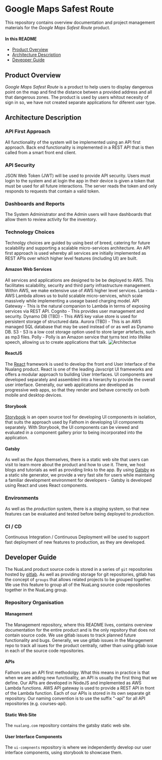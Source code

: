 # Google Maps Safest Route
This repository contains overview documentation and project management materials
for the *Google Maps Safest Route* product.
#### In this README
- [Product Overview](#product-overview)
- [Architecture Description](#architecture-description)
- [Deveoper Guide](#developer-guide)
## Product Overview
*Google Maps Safest Route* is a product to help users to display dangerous point on the map and find the distance betwen a provided address and all that dangerous zones.
The product is used by users whitout necesity of sign in so, we have not
created separate applications for diferent user type.
## Architecture Description
### API First Approach
All functionality of the system will be implemented using an API first approach. Back end functionality
is implemented in a REST API that is then called from a smart front end client.
### API Security
JSON Web Token (JWT) will be used to provide API security. Users must login to the system and at login
the app in their device is given a token that must be used for all future interactions. The server
reads the token and only responds to requests that contain a valid token.
### Dashboards and Reports
The System Administrator and the Admin users will have dashboards that allow them to review activity
for the inventory.
### Technology Choices
Technolgy choices are guided by using best of breed, catering for future scalability
and supporting a scalable micro-services architecture. An API first approach is used whereby all services
are initially implemented as REST APIs over which higher level features (including UI) are built.
#### Amazon Web Services
All services and applications are designed to be be deployed to AWS. This facilitates scalability, security and
third party infrastructure management. Within AWS, we make extensive use of AWS higher level services.
Lambda - AWS Lambda allows us to build scalable micro-services, which scale massively while implementing
a useage based charging model.
API Gateway - This is the natural companion to Lambda in terms of exposing services via REST API.
Cognito - This provides user management and security.
Dynamo DB (TBD) - This AWS key value store is used for persistent storage of structured data.
Aurora (TBD) - This is an AWS managed SQL database that may be used instead of or as well as Dynamo DB.
S3 - S3 is a low cost storage option used to store larger artefacts, such as mp3 files.
Polly - Polly is an Amazon service that turns text into lifelike speech,
allowing us to create applications that talk.
![Architectue](diagrams/nualangArch.png)
#### ReactJS
The [React](!https://reactjs.org) framework is used to develop the front end User Interface of
the Nualang product. React is one of the leading Javscript UI frameworks and offers a modular
approach to building User Interfaces. UI components are developed separately and assembled
into a hierarchy to provide the overall user interface.
Generally, our web applications are developed as progressive web apps, so that they render
and behave correctly on both mobile and desktop devices.
#### Storybook
[Storybook](!https://storybook.js.org) is an open source tool for developing UI components in
isolation, that suits the approach used by Fathom in developing UI components separately. With
Storybook, the UI components can be viewed and evaluated in a component gallery prior to being
incorporated into the application.
#### Gatsby
As well as the Apps themselves, there is a static web site that users can visit to learn
more about the product and how to use it. There, we host blogs and tutorials as well as
providing links to the app. By using [Gatsby](!https://www.gatsbyjs.org) as a static site
generator, we provide a very fast site for users while maintaing a familiar development
environment for developers - Gatsby is developed using React and uses React components.
### Environments
As well as the *production* system, there is a *staging* system, so that new
features can be evaluated and tested before being deployed to *production*.
### CI / CD
Continuous Integration / Continuous Deployment will be used to support fast deployment
of new features to production, as they are developed.
## Developer Guide
The NuaLand product source code is stored in a series of `git` repositories hosted by
[gitlab](!https://gitlab.com). As well as providing storage for git repositories, gitlab
has the concept of `groups` that allows related projects to be grouped together. We use
this feature to group all of the NuaLang source code repositories together in the
NuaLang group.
### Repository Organisation
#### Management
The Management repository, where this README lives, contains overview documentation for
the entire product and is the only repsitory that does not contain source code. 
We use gitlab issues to track planned future functionality and bugs. Generally, we use
gitlab issues in the Management repo to track all isues for the product centrally, rather
than using gitlab issue in each of the source code repositories.
#### APIs
Fathom uses an API first methodolgy. What this means in practice is that when we are
adding new functioality, an API is usually the first thing that we define. Our APIs
are developed in NodeJS and implemented as AWS Lambda functions. AWS API gateway is
used to provide a REST API in front of the Lambda function. Each of our APIs is stored
in its own separate git repository. Our naming convention is to use the suffix "-api"
for all API repositories (e.g. courses-api).
#### Static Web Site
The `nualang.com` repository contains the gatsby static web site.
#### User Interface Components
The `ui-compnents` repository is where we independently develop our user interface
components, using storybook to showcase them.

